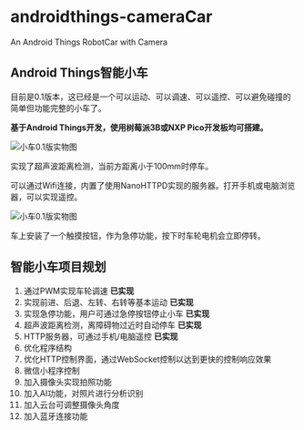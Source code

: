 # androidthings-cameraCar
An Android Things RobotCar with Camera

Android Things智能小车
-----

目前是0.1版本，这已经是一个可以运动、可以调速、可以遥控、可以避免碰撞的简单但功能完整的小车了。

**基于Android Things开发，使用树莓派3B或NXP Pico开发板均可搭建。**

![小车0.1版实物图](https://github.com/sysolve/androidthings-cameraCar/blob/master/photos/car_v0.1.jpg)

实现了超声波距离检测，当前方距离小于100mm时停车。

可以通过Wifi连接，内置了使用NanoHTTPD实现的服务器。打开手机或电脑浏览器，可以实现遥控。

![小车0.1版实物图](https://github.com/sysolve/androidthings-cameraCar/blob/master/photos/car_v0.1_control.png)

车上安装了一个触摸按钮，作为急停功能，按下时车轮电机会立即停转。

智能小车项目规划
----

1. 通过PWM实现车轮调速  **已实现**
2. 实现前进、后退、左转、右转等基本运动  **已实现**
3. 实现急停功能，用户可通过急停按钮停止小车  **已实现**
4. 超声波距离检测，离障碍物过近时自动停车  **已实现**
5. HTTP服务器，可通过手机/电脑遥控  **已实现**
6. 优化程序结构
7. 优化HTTP控制界面，通过WebSocket控制以达到更快的控制响应效果
8. 微信小程序控制
9. 加入摄像头实现拍照功能
10. 加入AI功能，对照片进行分析识别
11. 加入云台可调整摄像头角度
12. 加入蓝牙连接功能

